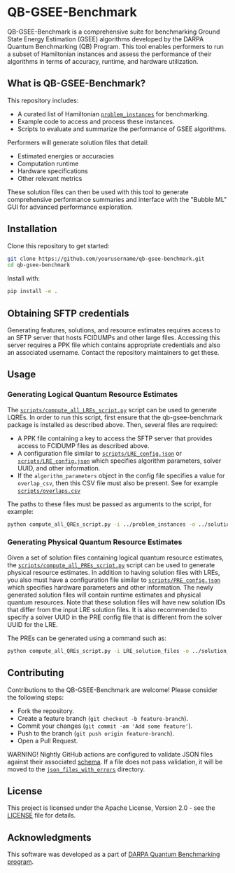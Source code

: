 # QB-GSEE-Benchmark

QB-GSEE-Benchmark is a comprehensive suite for benchmarking Ground State Energy Estimation (GSEE) algorithms developed by the DARPA Quantum Benchmarking (QB) Program. This tool enables performers to run a subset of Hamiltonian instances and assess the performance of their algorithms in terms of accuracy, runtime, and hardware utilization.

## What is QB-GSEE-Benchmark?

This repository includes:
- A curated list of Hamiltonian [`problem_instances`](./problem_instances/) for benchmarking.
- Example code to access and process these instances.
- Scripts to evaluate and summarize the performance of GSEE algorithms.

Performers will generate solution files that detail:
- Estimated energies or accuracies
- Computation runtime
- Hardware specifications
- Other relevant metrics

These solution files can then be used with this tool to generate comprehensive performance summaries and interface with the "Bubble ML" GUI for advanced performance exploration.

## Installation

Clone this repository to get started:
```bash
git clone https://github.com/yourusername/qb-gsee-benchmark.git
cd qb-gsee-benchmark
```
Install with:
```bash
pip install -e .
```

## Obtaining SFTP credentials
Generating features, solutions, and resource estimates requires access to an SFTP server that hosts FCIDUMPs and other large files.
Accessing this server requires a PPK file which contains appropriate credentials and also an associated username.
Contact the repository maintainers to get these.

## Usage

### Generating Logical Quantum Resource Estimates

The [`scripts/compute_all_LREs_script.py`](scripts/compute_all_LREs_script.py) script can be used to generate LQREs.
In order to run this script, first ensure that the qb-gsee-benchmark package is installed as described above.
Then, several files are required:

* A PPK file containing a key to access the SFTP server that provides access to FCIDUMP files as described above.
* A configuration file similar to [`scripts/LRE_config.json`](scripts/LRE_config.json) or [`scripts/LRE_config.json`](scripts/LRE_config_overlaps.json) which specifies algorithm parameters, solver UUID, and other information.
* If the `algorithm_parameters` object in the config file specifies a value for `overlap_csv`, then this CSV file must also be present. See for example [`scripts/overlaps.csv`](scripts/overlaps.csv)

The paths to these files must be passed as arguments to the script, for example:
```bash
python compute_all_QREs_script.py -i ../problem_instances -o ../solution_files --LRE_config_file LRE_config.json --sftp_username darpa-qb --sftp_key_file path_to_ppk_file
```

### Generating Physical Quantum Resource Estimates

Given a set of solution files containing logical quantum resource estimates, the [`scripts/compute_all_PREs_script.py`](scripts/compute_all_PREs_script.py) script can be used to generate physical resource estimates.
In addition to having solution files with LREs, you also must have a configuration file similar to [`scripts/PRE_config.json`](scripts/PRE_config.json) which specifies hardware parameters and other information.
The newly generated solution files will contain runtime estimates and physical quantum resources.
Note that these solution files will have new solution IDs that differ from the input LRE solution files.
It is also recommended to specify a solver UUID in the PRE config file that is different from the solver UUID for the LRE.

The PREs can be generated using a command such as:
```bash
python compute_all_QREs_script.py -i LRE_solution_files -o ../solution_files -PLRE_config_file PRE_config.json
```

<!-- ### Viewing Results
After running the benchmarks, generate a summary of performance:
```bash
python summarize_performance.py solution_file.json
```


### Exploring with BubbleML
Launch the Bubble ML GUI to visualize and explore performance details:
```bash
python bubble_ml_gui.py
``` -->

## Contributing

Contributions to the QB-GSEE-Benchmark are welcome! Please consider the following steps:
- Fork the repository.
- Create a feature branch (`git checkout -b feature-branch`).
- Commit your changes (`git commit -am 'Add some feature'`).
- Push to the branch (`git push origin feature-branch`).
- Open a Pull Request.

WARNING!  Nightly GitHub actions are configured to validate JSON files against their associated [schema](./schemas/).  If a file does not pass validation, it will be moved to the [`json_files_with_errors`](./json_files_with_errors/) directory.


## License

This project is licensed under the Apache License, Version 2.0 - see the [LICENSE](LICENSE) file for details.

## Acknowledgments

This software was developed as a part of [DARPA Quantum Benchmarking program](https://www.darpa.mil/program/quantum-benchmarking).
